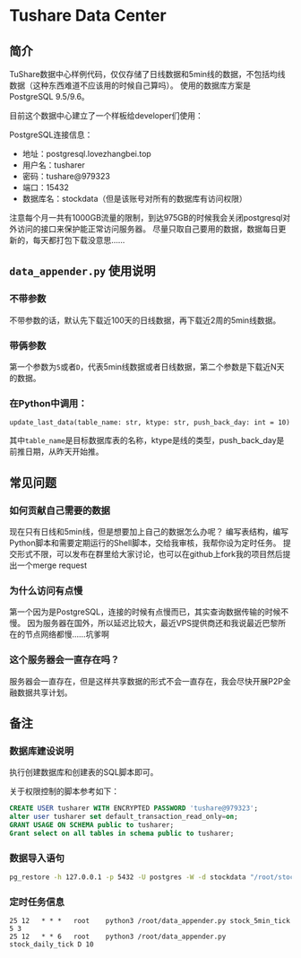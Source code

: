 # Tushare Data Center

## 简介

TuShare数据中心样例代码，仅仅存储了日线数据和5min线的数据，不包括均线数据（这种东西难道不应该用的时候自己算吗）。
使用的数据库方案是PostgreSQL 9.5/9.6。

目前这个数据中心建立了一个样板给developer们使用：

PostgreSQL连接信息：
- 地址：postgresql.lovezhangbei.top
- 用户名：tusharer
- 密码：tushare@979323
- 端口：15432
- 数据库名：stockdata（但是该账号对所有的数据库有访问权限）

注意每个月一共有1000GB流量的限制，到达975GB的时候我会关闭postgresql对外访问的接口来保护能正常访问服务器。
尽量只取自己要用的数据，数据每日更新的，每天都打包下载没意思……


## `data_appender.py` 使用说明

### 不带参数
不带参数的话，默认先下载近100天的日线数据，再下载近2周的5min线数据。

### 带俩参数
第一个参数为`5`或者`D`，代表5min线数据或者日线数据，第二个参数是下载近N天的数据。

### 在Python中调用：

`update_last_data(table_name: str, ktype: str, push_back_day: int = 10)`

其中`table_name`是目标数据库表的名称，ktype是线的类型，push_back_day是前推日期，从昨天开始推。


## 常见问题

### 如何贡献自己需要的数据
现在只有日线和5min线，但是想要加上自己的数据怎么办呢？
编写表结构，编写Python脚本和需要定期运行的Shell脚本，交给我审核，我帮你设为定时任务。
提交形式不限，可以发布在群里给大家讨论，也可以在github上fork我的项目然后提出一个merge request

### 为什么访问有点慢
第一个因为是PostgreSQL，连接的时候有点慢而已，其实查询数据传输的时候不慢。
因为服务器在国外，所以延迟比较大，最近VPS提供商还和我说最近巴黎所在的节点网络都慢……坑爹啊

### 这个服务器会一直存在吗？
服务器会一直存在，但是这样共享数据的形式不会一直存在，我会尽快开展P2P金融数据共享计划。


## 备注

### 数据库建设说明
执行创建数据库和创建表的SQL脚本即可。

关于权限控制的脚本参考如下：
```sql
CREATE USER tusharer WITH ENCRYPTED PASSWORD 'tushare@979323';
alter user tusharer set default_transaction_read_only=on;
GRANT USAGE ON SCHEMA public to tusharer;
Grant select on all tables in schema public to tusharer;
```

### 数据导入语句
```sh
pg_restore -h 127.0.0.1 -p 5432 -U postgres -W -d stockdata "/root/stockdata.backup"
```

### 定时任务信息
```
25 12   * * *   root    python3 /root/data_appender.py stock_5min_tick 5 3
25 12   * * 6   root    python3 /root/data_appender.py stock_daily_tick D 10
```
